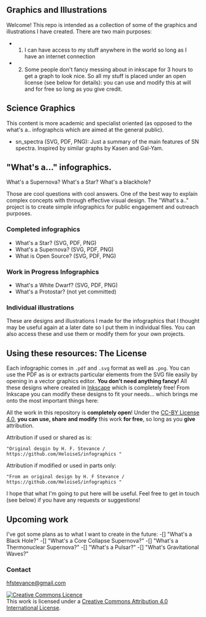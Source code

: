 
Graphics and Illustrations
---

Welcome! This repo is intended as a collection of some of the graphics and illustrations I have created. 
There are two main purposes:
* 1. I can have access to my stuff anywhere in the world so long as I have an internet connection
* 2. Some people don't fancy messing about in inkscape for 3 hours to get a graph to look nice. So all my stuff is placed under an open license (see below for details): you can use and modify this at will and for free so long as you give credit.


## Science Graphics

This content is more academic and specialist oriented (as opposed to the what's a.. infographcis which are aimed at the general public).

* sn_spectra (SVG, PDF, PNG): Just a summary of the main features of SN spectra. Inspired by similar graphs by Kasen and Gal-Yam.


## "What's a..." infographics.

What's a Supernova? What's a Star? What's a blackhole?

Those are cool questions with cool answers. One of the best way to explain complex concepts with through effective visual design. The "What's a.." project is to create simple infographics for public engagement and outreach purposes. 


### Completed infographics

* What's a Star? (SVG, PDF, PNG)
* What's a Supernova? (SVG, PDF, PNG)
* What is Open Source? (SVG, PDF, PNG)

### Work in Progress Infographics

* What's a White Dwarf? (SVG, PDF, PNG)
* What's a Protostar? (not yet committed)

### Individual illustrations
These are designs and illustrations I made for the infographics that I thought may be useful again at a later date so I put them in individual files.
You can also access these and use them or modify them for your own projects.

## Using these resources: The License

Each infographic comes in `.pdf` and `.svg` format as well as `.png`. You can use the PDF as is or extracts particular elements from the SVG file easily by opening in a vector graphics editor. **You don't need anything fancy!** All these designs where created in [Inkscape](https://inkscape.org/) which is completely free! From Inkscape you can modify these designs to fit your needs... which brings me onto the most important things here:  

All the work in this repository is **completely open**! Under the [CC-BY License 4.0](https://creativecommons.org/licenses/by/4.0/), **you can use, share and modify** this work **for free**, so long as you **give** attribution. 

Attribution if used or shared as is:

`"Original desgin by H. F. Stevance / https://github.com/HeloiseS/infographics "`

Attribution if modified or used in parts only:

`"From an original design by H. F Stevance / https://github.com/HeloiseS/infographics "`

I hope that what I'm going to put here will be useful. Feel free to get in touch (see below) if you have any requests or suggestions!

## Upcoming work

I've got some plans as to what I want to create in the future:
 -[] "What's a Black Hole?"
 -[] "What's a Core Collapse Supernova?"
 -[] "What's a Thermonuclear Supernova?"
 -[] "What's a Pulsar?"
 -[] "What's Gravitational Waves?"
 
### Contact

hfstevance@gmail.com


<a rel="license" href="http://creativecommons.org/licenses/by/4.0/"><img alt="Creative Commons Licence" style="border-width:0" src="https://i.creativecommons.org/l/by/4.0/88x31.png" /></a><br />This work is licensed under a <a rel="license" href="http://creativecommons.org/licenses/by/4.0/">Creative Commons Attribution 4.0 International License</a>.
